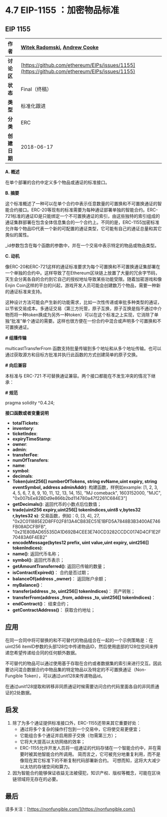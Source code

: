 # 4.7 EIP-1155 ：加密物品标准

## EIP 1155

| **作者** | [Witek Radomski](mailto:witek@enjin.com), [Andrew Cooke](mailto:andrew@enjin.com) |
| :--- | :--- |
| **讨论区** | [https://github.com/ethereum/EIPs/issues/1155](https://github.com/ethereum/EIPs/issues/1155) |
| **状态** | Final（终稿） |
| **类型** | 标准化跟进 |
| **分类** | ERC |
| **创建日期** | 2018-06-17 |

**A. 概述**

在单个部署的合约中定义多个物品或通证的标准接口。

**B. 摘要**

这个标准概述了一种可以在单个合约中表示任意数量的可置换和不可置换通证的智能合约接口。ERC-20等现有的标准需要为每种通证部署单独的智能合约。ERC-721标准的通证ID是只能绑定一个不可置换通证的索引，由这些独特的索引组成的通证集群部署在包含全体信息集合的一个合约上。不同的是，ERC-1155加密标准允许每个物品ID代表一个新的可配置的通证类型，它可能有自己的通证总量和其它类似的属性。

\_id参数包含在每个函数的参数中，并在一个交易中表示特定的物品或物品类型。

**C. 动机**

像ERC-20和ERC-721这样的通证标准要求为每个可置换和不可置换通证集部署在一个单独的合约中。这样导致了在Ethereum区块链上放置了大量的冗余字节码，天生会分离各自的合约到它自己的授权地址导致某些功能受限。随着加密游戏和像Enjin Coin这样的平台的兴起，游戏开发人员可能会创建数万个物品，需要一种新的通证标准来支持。

这种设计方法可能会产生新的功能需求，比如一次性传递或审批多种类型的通证，以节省交易成本。多通证交易（第三方托管，原子互换，原子互换是指不通过中介物而将一种token换成为另外一种token）可以在这个标准之上实现，它消除了单独“批准”单个通证的需要。这样也很方便在一份合约中混合或声明多个可置换和不可置换通证。

**\# 组播传输**

multicastTransferFrom 函数支持批量传输到多个地址和从多个地址传输。也可以通过获取源方和目标方批准并执行此函数的方式创建简单的原子交换。

**\# 向后兼容**

本标准与 ERC-721 不可替换通证兼容。两个接口都能在不发生冲突的情况下继承：

**\# 规范**

pragma solidity ^0.4.24;

**接口函数或者变量说明**

* **totalTickets**:
* **inventory**:
* **ticketIndex**:
* **expiryTimeStamp**:
* **owner**:
* **admin**:
* **transferFee**:
* **numOfTransfers**:
* **name**:
* **symbol**:
* **decimals**:
* **Token\(uint256\[\] numberOfTokens, string evName,uint expiry, string eventSymbol, address adminAddr\)**: 构建函数，样例如example: \[1, 2, 3, 4, 5, 6, 7, 8, 9, 10, 11, 12, 13, 14, 15\], "MJ comeback", 1603152000, "MJC", "0x007bEe82BDd9e866b2bd114780a47f2261C684E3"\]
* **getDecimals\(\)**: 返回代币的小数点后位数值；
* **trade\(uint256 expiry,uint256\[\] tokenIndices,uint8 v,bytes32 r,bytes32 s\)**: 交易函数，例如：0, \[3, 4\], 27, "0x2C011885E2D8FF02F813A4CB83EC51E1BFD5A7848B3B3400AE746FB08ADCFBFB", "0x21E80BAD65535DA1D692B4CEE3E740CD3282CCDC0174D4CF1E2F70483A6F4EB2"
* **encodeMessage\(bytes12 prefix, uint value,uint expiry, uint256\[\] tokenIndices\)**:
* **name\(\)**: 返回代币名称；
* **symbol\(\)**: 返回代币表示；
* **getAmountTransferred\(\)**: 返回已传输的数量；
* **isContractExpired\(\)**： 合约是否过期；
* **balanceOf\(address \_owner\)**： 返回账户余额；
* **myBalance\(\)**：
* **transfer\(address \_to, uint256\[\] tokenIndices\)**： 资产转账；
* **transferFrom\(address \_from, address \_to, uint256\[\] tokenIndices\)**：
* **endContract\(\)**： 结束合约；
* **getContractAddress\(\)**： 获取合约地址；

## 应用

在同一合同中将可替换的和不可替代的物品组合在一起的一个示例策略是：在uint256 itemID参数的头部128位中传递物品ID，然后使用底部的128位空间来传递您希望传递给合同的任何额外数据。

不可替代的物品可以通过使用基于存取在合约或者数据集的索引来进行交互。因此要访问混合数据合约中物品集的特定物品以及特定的不可置换通证（Non-Fungible Token），可以通过unit128来传递物品id。

在通过unit128提取和转移非同质通证时候需要访问合约代码里面各自的非同质通证的2处数据。

## 启发

1. 除了为多个通证提供标准接口外，ERC-1155还带来其它重要好处：
   * 通过将多个复杂的操作打包到一个交易中，它将使交易更便宜；
   * 它能组合多个通证并启用原子交换（勿需第三方）；
   * 它将大大提高以太坊网络的效率；
   * ERC-1155允许开发人员将一组通证的代码存储在一个智能合约中，并在需要时被其他智能合约所调用。 简而言之，它可被充分地重复利用，而不是像现在其它标准下的不断复制代码部署新合约。 可想而知，这将大大减少以太坊的存储空间和算力。 
2. 因为智能合约能够保证收益无法被侵犯，知识产权、版权等概念，可能在区块链领域将无存在的必要。

## 最后

请多关注：[https://nonfungible.com/](https://nonfungible.com/)

